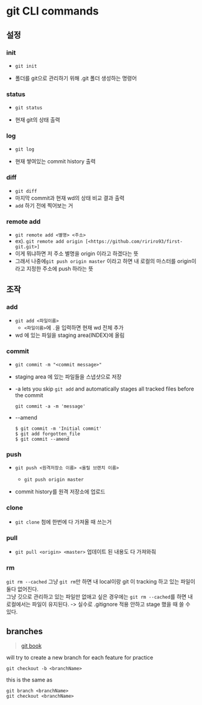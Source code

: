 # git CLI commands



## 설정

### init

- `git init`

- 폴더를 git으로 관리하기 위해 .git 폴더 생성하는 명령어

  

### status

- `git status`

- 현재 git의 상태 출력

  

### log

- `git log`

- 현재 쌓여있는 commit history 출력

  

### diff

- `git diff`
- 마지막 commit과 현재 wd의 상태 비교 결과 출력
- `add` 하기 전에 찍어보는 거



### remote add

- `git remote add <별명> <주소> `
- ex). `git remote add origin [<https://github.com/ririro93/first-git.git>]`
- 이게 뭐냐하면 저 주소 별명을 origin 이라고 하겠다는 뜻
- 그래서 나중에`git push origin master` 이라고 하면 내 로컬의 마스터를 origin이라고 지정한 주소에 push 하라는 뜻



## 조작

### add

- `git add <파일이름>`
  - `<파일이름>`에 `.`을 입력하면 현재 wd 전체 추가
- wd 에 있는 파일을 staging area(INDEX)에 올림



### commit

- `git commit -m "<commit message>"`
- staging area 에 있는 파일들을 스냅샷으로 저장
- -a lets you skip `git add` and automatically stages all tracked files before the commit

  ```
  git commit -a -m 'message'
  ```
- --amend
  ```
  $ git commit -m 'Initial commit'
  $ git add forgotten_file
  $ git commit --amend
  ```




### push

- `git push <원격저장소 이름> <올릴 브랜치 이름>`

  - `git push origin master`
- commit history를 원격 저장소에 업로드



### clone

- `git clone` 첨에 한번에 다 가져올 때 쓰는거



### pull

- `git pull <origin> <master>` 업데이트 된 내용도 다 가져와줘

### rm

`git rm --cached`
그냥 `git rm`만 하면 내 local이랑 git 이 tracking 하고 있는 파일이 둘다 없어진다. <br>
그냥 깃으로 관리하고 있는 파일만 없애고 싶은 경우에는 `git rm --cached`를 하면 내 로컬에서는 파일이 유지된다. -> 실수로 .gitignore 적용 안하고 stage 했을 때 쓸 수 있다.

## branches
>[git book](https://git-scm.com/book/en/v2/Git-Branching-Basic-Branching-and-Merging)

will try to create a new branch for each feature for practice

```
git checkout -b <branchName>
```

this is the same as

```
git branch <branchName>
git checkout <branchName>
```
